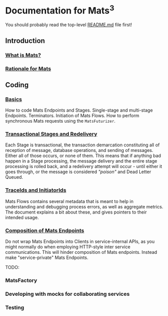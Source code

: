 # Documentation for Mats<sup>3</sup>

You should probably read the top-level [README.md](../README.md) file first!

## Introduction

### [What is Mats?](WhatIsMats.md)

### [Rationale for Mats](RationaleForMats.md)

## Coding

### [Basics](developing/A-DevelopingBasics.md)

How to code Mats Endpoints and Stages. Single-stage and multi-stage Endpoints. Terminators. Initiation of Mats Flows.
How to perform synchronous Mats requests using the `MatsFuturizer`.

### [Transactional Stages and Redelivery](developing/TransactionsAndRedeliveries.md)

Each Stage is transactional, the transaction demarcation constituting all of reception of message, database operations,
and sending of messages. Either all of those occurs, or none of them. This means that if anything bad happen in a Stage
processing, the message delivery and the entire stage processing is rolled back, and a redelivery attempt will occur -
until either it goes through, or the message is considered _"poison"_ and Dead Letter Queued.

### [TraceIds and InitiatorIds](developing/TraceIdsAndInitiatorIds.md)

Mats Flows contains several metadata that is meant to help in understanding and debugging process errors, as well as
aggregate metrics. The document explains a bit about these, and gives pointers to their intended usage.

### [Composition of Mats Endpoints](developing/MatsComposition.md)

Do not wrap Mats Endpoints into Clients in service-internal APIs, as you might normally do when employing HTTP-style
inter service communications. This will hinder composition of Mats endpoints. Instead make "service-private" Mats
Endpoints.

TODO:

### MatsFactory

### Developing with mocks for collaborating services

### Testing
